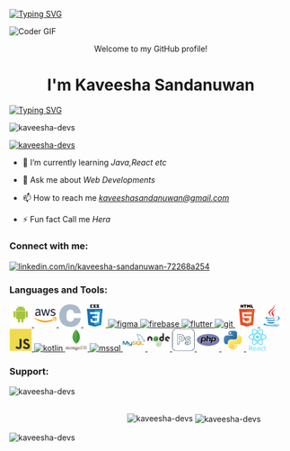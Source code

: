 [![Typing SVG](https://readme-typing-svg.demolab.com?font=Fira+Code&size=30&duration=4883&pause=1000&center=true&vCenter=true&width=435&height=100&lines=Hello+Everyone+%F0%9F%91%8B)](https://git.io/typing-svg)



![Coder GIF](https://user-images.githubusercontent.com/90236635/232446433-d5540fa2-fe28-4bb8-b929-cdb51fe61336.gif)



<div align="center" >Welcome to my GitHub profile!</div>
<h1 align="center">I'm Kaveesha Sandanuwan</h1>

[![Typing SVG](https://readme-typing-svg.demolab.com?font=Fira+Code&size=30&duration=4883&pause=1000&color=41B65F&center=true&vCenter=true&width=435&height=100&lines=Passionate+IT+Student+%F0%9F%92%BB;Exploring+the+;Boundless+World+of;+Technology)](https://git.io/typing-svg)

<p align="left"> <img src="https://komarev.com/ghpvc/?username=kaveesha-devs&label=Profile%20views&color=0e75b6&style=flat" alt="kaveesha-devs" /> </p>

<p align="left"> <a href="https://github.com/ryo-ma/github-profile-trophy"><img src="https://github-profile-trophy.vercel.app/?username=kaveesha-devs" alt="kaveesha-devs" /></a> </p>

- 🌱 I’m currently learning *Java,React etc*

- 💬 Ask me about *Web Developments*

- 📫 How to reach me *kaveeshasandanuwan@gmail.com*

- ⚡ Fun fact Call me *Hera*

<h3 align="left">Connect with me:</h3>
<p align="left">
<a href="https://linkedin.com/in/linkedin.com/in/kaveesha-sandanuwan-72268a254" target="blank"><img align="center" src="https://raw.githubusercontent.com/rahuldkjain/github-profile-readme-generator/master/src/images/icons/Social/linked-in-alt.svg" alt="linkedin.com/in/kaveesha-sandanuwan-72268a254" height="30" width="40" /></a>


</p>

<h3 align="left">Languages and Tools:</h3>
<p align="left"> <a href="https://developer.android.com" target="_blank" rel="noreferrer"> <img src="https://raw.githubusercontent.com/devicons/devicon/master/icons/android/android-original-wordmark.svg" alt="android" width="40" height="40"/> </a> <a href="https://aws.amazon.com" target="_blank" rel="noreferrer"> <img src="https://raw.githubusercontent.com/devicons/devicon/master/icons/amazonwebservices/amazonwebservices-original-wordmark.svg" alt="aws" width="40" height="40"/> </a> <a href="https://www.cprogramming.com/" target="_blank" rel="noreferrer"> <img src="https://raw.githubusercontent.com/devicons/devicon/master/icons/c/c-original.svg" alt="c" width="40" height="40"/> </a> <a href="https://www.w3schools.com/css/" target="_blank" rel="noreferrer"> <img src="https://raw.githubusercontent.com/devicons/devicon/master/icons/css3/css3-original-wordmark.svg" alt="css3" width="40" height="40"/> </a> <a href="https://www.figma.com/" target="_blank" rel="noreferrer"> <img src="https://www.vectorlogo.zone/logos/figma/figma-icon.svg" alt="figma" width="40" height="40"/> </a> <a href="https://firebase.google.com/" target="_blank" rel="noreferrer"> <img src="https://www.vectorlogo.zone/logos/firebase/firebase-icon.svg" alt="firebase" width="40" height="40"/> </a> <a href="https://flutter.dev" target="_blank" rel="noreferrer"> <img src="https://www.vectorlogo.zone/logos/flutterio/flutterio-icon.svg" alt="flutter" width="40" height="40"/> </a> <a href="https://git-scm.com/" target="_blank" rel="noreferrer"> <img src="https://www.vectorlogo.zone/logos/git-scm/git-scm-icon.svg" alt="git" width="40" height="40"/> </a> <a href="https://www.w3.org/html/" target="_blank" rel="noreferrer"> <img src="https://raw.githubusercontent.com/devicons/devicon/master/icons/html5/html5-original-wordmark.svg" alt="html5" width="40" height="40"/> </a> <a href="https://www.java.com" target="_blank" rel="noreferrer"> <img src="https://raw.githubusercontent.com/devicons/devicon/master/icons/java/java-original.svg" alt="java" width="40" height="40"/> </a> <a href="https://developer.mozilla.org/en-US/docs/Web/JavaScript" target="_blank" rel="noreferrer"> <img src="https://raw.githubusercontent.com/devicons/devicon/master/icons/javascript/javascript-original.svg" alt="javascript" width="40" height="40"/> </a> <a href="https://kotlinlang.org" target="_blank" rel="noreferrer"> <img src="https://www.vectorlogo.zone/logos/kotlinlang/kotlinlang-icon.svg" alt="kotlin" width="40" height="40"/> </a> <a href="https://www.mongodb.com/" target="_blank" rel="noreferrer"> <img src="https://raw.githubusercontent.com/devicons/devicon/master/icons/mongodb/mongodb-original-wordmark.svg" alt="mongodb" width="40" height="40"/> </a> <a href="https://www.microsoft.com/en-us/sql-server" target="_blank" rel="noreferrer"> <img src="https://www.svgrepo.com/show/303229/microsoft-sql-server-logo.svg" alt="mssql" width="40" height="40"/> </a> <a href="https://www.mysql.com/" target="_blank" rel="noreferrer"> <img src="https://raw.githubusercontent.com/devicons/devicon/master/icons/mysql/mysql-original-wordmark.svg" alt="mysql" width="40" height="40"/> </a> <a href="https://nodejs.org" target="_blank" rel="noreferrer"> <img src="https://raw.githubusercontent.com/devicons/devicon/master/icons/nodejs/nodejs-original-wordmark.svg" alt="nodejs" width="40" height="40"/> </a> <a href="https://www.photoshop.com/en" target="_blank" rel="noreferrer"> <img src="https://raw.githubusercontent.com/devicons/devicon/master/icons/photoshop/photoshop-line.svg" alt="photoshop" width="40" height="40"/> </a> <a href="https://www.php.net" target="_blank" rel="noreferrer"> <img src="https://raw.githubusercontent.com/devicons/devicon/master/icons/php/php-original.svg" alt="php" width="40" height="40"/> </a> <a href="https://www.python.org" target="_blank" rel="noreferrer"> <img src="https://raw.githubusercontent.com/devicons/devicon/master/icons/python/python-original.svg" alt="python" width="40" height="40"/> </a> <a href="https://reactjs.org/" target="_blank" rel="noreferrer"> <img src="https://raw.githubusercontent.com/devicons/devicon/master/icons/react/react-original-wordmark.svg" alt="react" width="40" height="40"/> </a> </p>

<h3 align="left">Support:</h3>
<p><a href="https://www.buymeacoffee.com/kaveesha-devs"> <img align="left" src="https://cdn.buymeacoffee.com/buttons/v2/default-yellow.png" height="50" width="210" alt="kaveesha-devs" /></a></p><br><br>

<p><img align="left" src="https://github-readme-stats.vercel.app/api/top-langs?username=kaveesha-devs&show_icons=true&locale=en&layout=compact" alt="kaveesha-devs" /></p>

<p>&nbsp;<img align="center" src="https://github-readme-stats.vercel.app/api?username=kaveesha-devs&show_icons=true&locale=en" alt="kaveesha-devs" /></p>

<p><img align="center" src="https://github-readme-streak-stats.herokuapp.com/?user=kaveesha-devs&" alt="kaveesha-devs" /></p>

